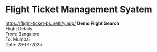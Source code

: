 # Flight Ticket Management Syatem

https://flight-ticket-bs.netlify.app/
<strong>Demo Flight Search</strong><br>
Flight Details <br>
From: Bangalore <br>
To: Mumbai <br>
Date: 29-01-2025 <br>
